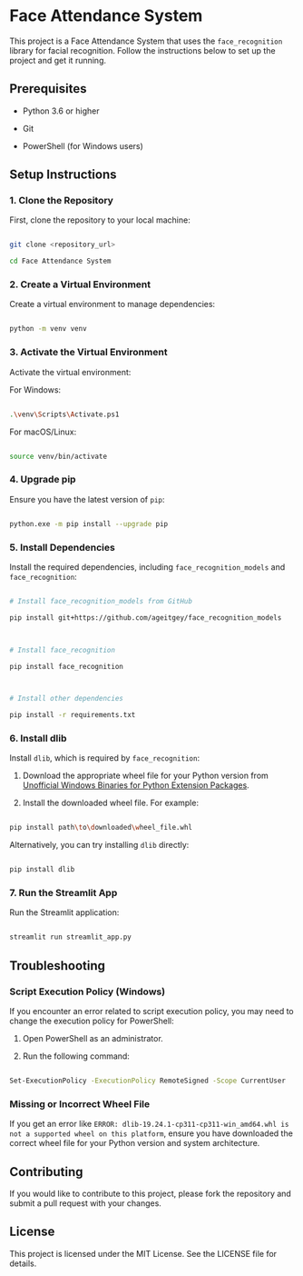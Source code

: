 # Face Attendance System



This project is a Face Attendance System that uses the `face_recognition` library for facial recognition. Follow the instructions below to set up the project and get it running.



## Prerequisites



- Python 3.6 or higher

- Git

- PowerShell (for Windows users)



## Setup Instructions



### 1. Clone the Repository



First, clone the repository to your local machine:



```sh

git clone <repository_url>

cd Face Attendance System

```



### 2. Create a Virtual Environment



Create a virtual environment to manage dependencies:



```sh

python -m venv venv

```



### 3. Activate the Virtual Environment



Activate the virtual environment:



For Windows:



```sh

.\venv\Scripts\Activate.ps1

```



For macOS/Linux:



```sh

source venv/bin/activate

```



### 4. Upgrade pip



Ensure you have the latest version of `pip`:



```sh

python.exe -m pip install --upgrade pip

```



### 5. Install Dependencies



Install the required dependencies, including `face_recognition_models` and `face_recognition`:



```sh

# Install face_recognition_models from GitHub

pip install git+https://github.com/ageitgey/face_recognition_models



# Install face_recognition

pip install face_recognition



# Install other dependencies

pip install -r requirements.txt

```



### 6. Install dlib



Install `dlib`, which is required by `face_recognition`:



1. Download the appropriate wheel file for your Python version from [Unofficial Windows Binaries for Python Extension Packages](https://www.lfd.uci.edu/~gohlke/pythonlibs/).

2. Install the downloaded wheel file. For example:



```sh

pip install path\to\downloaded\wheel_file.whl

```



Alternatively, you can try installing `dlib` directly:



```sh

pip install dlib

```



### 7. Run the Streamlit App



Run the Streamlit application:



```sh

streamlit run streamlit_app.py

```



## Troubleshooting



### Script Execution Policy (Windows)



If you encounter an error related to script execution policy, you may need to change the execution policy for PowerShell:



1. Open PowerShell as an administrator.

2. Run the following command:



```sh

Set-ExecutionPolicy -ExecutionPolicy RemoteSigned -Scope CurrentUser

```



### Missing or Incorrect Wheel File



If you get an error like `ERROR: dlib-19.24.1-cp311-cp311-win_amd64.whl is not a supported wheel on this platform`, ensure you have downloaded the correct wheel file for your Python version and system architecture.



## Contributing



If you would like to contribute to this project, please fork the repository and submit a pull request with your changes.



## License



This project is licensed under the MIT License. See the LICENSE file for details.



